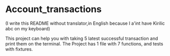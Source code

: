 # Account_transactions
(I write this README without translator,in English because I a'int have Kirilic abc on my keyboard)

This project can help you with taking 5 latest successful transaction and print them on the terminal. 
The Project has 1 file with 7 functions, and tests with fixtures.